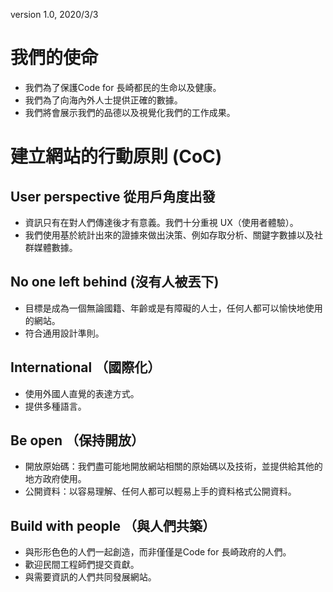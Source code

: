 version 1.0, 2020/3/3

# 我們的使命

* 我們為了保護Code for 長崎都民的生命以及健康。
* 我們為了向海內外人士提供正確的數據。
* 我們將會展示我們的品德以及視覺化我們的工作成果。


# 建立網站的行動原則 (CoC)

## User perspective 從用戶角度出發

* 資訊只有在對人們傳達後才有意義。我們十分重視 UX（使用者體驗）。
* 我們使用基於統計出來的證據來做出決策、例如存取分析、關鍵字數據以及社群媒體數據。

## No one left behind (沒有人被丟下)

* 目標是成為一個無論國籍、年齡或是有障礙的人士，任何人都可以愉快地使用的網站。
* 符合通用設計準則。

## International （國際化）

* 使用外國人直覺的表達方式。
* 提供多種語言。

## Be open （保持開放）

* 開放原始碼：我們盡可能地開放網站相關的原始碼以及技術，並提供給其他的地方政府使用。
* 公開資料：以容易理解、任何人都可以輕易上手的資料格式公開資料。

## Build with people （與人們共築）

* 與形形色色的人們一起創造，而非僅僅是Code for 長崎政府的人們。
* 歡迎民間工程師們提交貢獻。
* 與需要資訊的人們共同發展網站。
